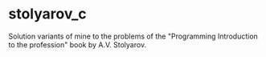 # stolyarov_c
Solution variants of mine to the problems of the "Programming Introduction to the profession" book by A.V. Stolyarov.
